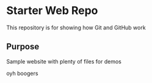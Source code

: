 # Starter Web Repo

This repository is for showing how Git and GitHub work

## Purpose

Sample website with plenty of files for demos

oyh boogers

